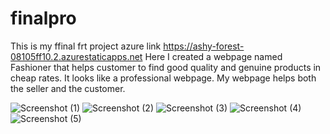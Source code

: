 # finalpro
This is my ffinal frt project
azure link https://ashy-forest-08105ff10.2.azurestaticapps.net
Here I created a webpage named Fashioner that helps customer to find good quality and genuine products in cheap rates.
It looks like a professional webpage. My webpage helps both the seller and the customer.

![Screenshot (1)](https://user-images.githubusercontent.com/110900121/198972000-1b0f61f9-8eee-450c-a9e2-8dd86dec57d3.png)
![Screenshot (2)](https://user-images.githubusercontent.com/110900121/198972033-95750136-8d88-4252-9002-bec41f472734.png)
![Screenshot (3)](https://user-images.githubusercontent.com/110900121/198972047-46bbae8e-3554-43d5-b586-bce6989d9bea.png)
![Screenshot (4)](https://user-images.githubusercontent.com/110900121/198972054-a603e3cd-1657-4247-a11b-914675087979.png)
![Screenshot (5)](https://user-images.githubusercontent.com/110900121/198972079-bb75e94a-b596-454b-9594-fbb93153a9ea.png)

